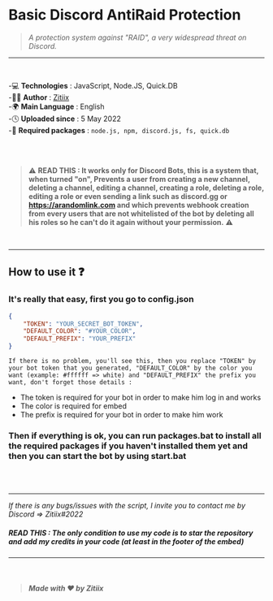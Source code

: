 # Basic Discord AntiRaid Protection
> *A protection system against "RAID", a very widespread threat on Discord.*
---
<br />

-💻 **Technologies** : JavaScript, Node.JS, Quick.DB <br />
-👨‍💻 **Author** : [Zitiix](https://github.com/Zitiiix) <br />
-🌍 **Main Language** : English <br />
-🕓 **Uploaded since** : 5 May 2022 <br />
-🤖 **Required packages** : ``node.js, npm, discord.js, fs, quick.db``

<br />
<br />

> ⚠️ **READ THIS : It works only for Discord Bots, this is a system that, when turned "on", Prevents a user from creating a new channel, deleting a channel, editing a channel, creating a role, deleting a role, editing a role or even sending a link such as discord.gg or https://arandomlink.com and which prevents webhook creation from every users that are not whitelisted of the bot by deleting all his roles so he can't do it again without your permission.** ⚠️
<br />

---

## __How to use it ❓__

### It's really that easy, first you go to config.json

```json
{
    "TOKEN": "YOUR_SECRET_BOT_TOKEN",
    "DEFAULT_COLOR": "#YOUR_COLOR",
    "DEFAULT_PREFIX": "YOUR_PREFIX"
}
```
``If there is no problem, you'll see this, then you replace "TOKEN" by your bot token that you generated, "DEFAULT_COLOR" by the color you want (example: #ffffff => white) and "DEFAULT_PREFIX" the prefix you want, don't forget those details : ``
- The token is required for your bot in order to make him log in and works
- The color is required for embed
- The prefix is required for your bot in order to make him work

### Then if everything is ok, you can run packages.bat to install all the required packages if you haven't installed them yet and then you can start the bot by using start.bat
<br />
<br />

---

*If there is any bugs/issues with the script, I invite you to contact me by Discord => Zitiix#2022*

##### READ THIS : The only condition to use my code is to **star the repository** and **add my credits in your code** (at least in the footer of the embed)

---
<br />

> ##### Made with ❤️ by Zitiix
